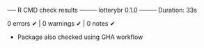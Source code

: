 ── R CMD check results ──── lotterybr 0.1.0 ────
Duration: 33s

0 errors ✔ | 0 warnings ✔ | 0 notes ✔

* Package also checked using GHA workflow
